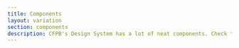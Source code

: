 ```yaml
---
title: Components
layout: variation
section: components
description: CFPB's Design System has a lot of neat components. Check them out.
---
```

